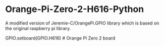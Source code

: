 # Orange-Pi-Zero-2-H616-Python
A modified version of Jeremie-C/OrangePi.GPIO library which is based on the original raspberry pi library. 

GPIO.setboard(GPIO.H616) # Orange Pi Zero 2 board
